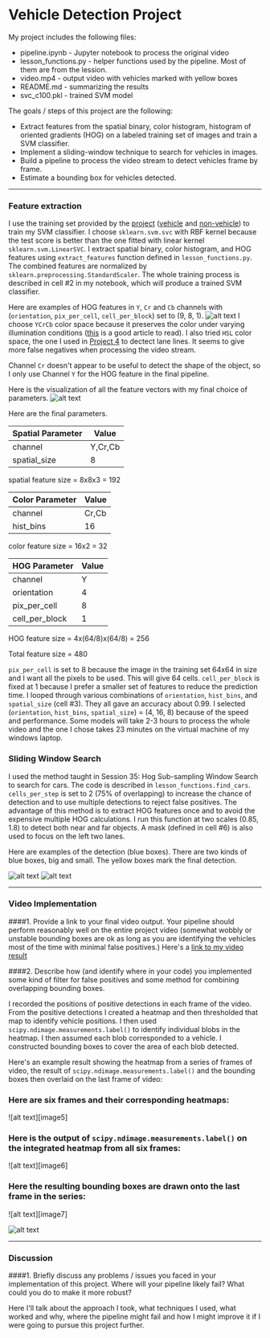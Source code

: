 # **Vehicle Detection Project**

My project includes the following files:
* pipeline.ipynb - Jupyter notebook to process the original video
* lesson_functions.py - helper functions used by the pipeline. Most of them are from the lession.
* video.mp4 - output video with vehicles marked with yellow boxes
* README.md - summarizing the results
* svc_c100.pkl - trained SVM model

The goals / steps of this project are the following:

* Extract features from the spatial binary, color histogram, histogram of oriented gradients (HOG) on a labeled training set of images and train a SVM classifier.
* Implement a sliding-window technique to search for vehicles in images.
* Build a pipeline to process the video stream to detect vehicles frame by frame.
* Estimate a bounding box for vehicles detected.

---
### Feature extraction

I use the training set provided by the [project](https://github.com/udacity/CarND-Vehicle-Detection) ([vehicle](https://s3.amazonaws.com/udacity-sdc/Vehicle_Tracking/vehicles.zip) and [non-vehicle](https://s3.amazonaws.com/udacity-sdc/Vehicle_Tracking/non-vehicles.zip)) to train my SVM classifier. I choose `sklearn.svm.svc` with RBF kernel because the test score is better than the one fitted with linear kernel `sklearn.svm.LinearSVC`. I extract spatial binary, color histogram, and HOG features using `extract_features` function defined in `lesson_functions.py`. The combined features are normalized by `sklearn.preprocessing.StandardScaler`. The whole training process is described in cell #2 in my notebook, which will produce a trained SVM classifier.  

Here are examples of HOG features in `Y`, `Cr` and `Cb` channels with (`orientation`, `pix_per_cell`, `cell_per_block`) set to (9, 8, 1).
![alt text](./output_images/hog.png "HOG")
I choose `YCrCb` color space because it preserves the color under varying illumination conditions ([this](http://www.learnopencv.com/color-spaces-in-opencv-cpp-python/) is a good article to read). I also tried `HSL` color space, the one I used in [Project 4](https://github.com/enhsin/p4-advancedLaneLines) to dectect lane lines. It seems to give more false negatives when processing the video stream. 

Channel `Cr` doesn't appear to be useful to detect the shape of the object, so I only use Channel `Y` for the HOG feature in the final pipeline.

Here is the visualization of all the feature vectors with my final choice of parameters.
![alt text](./output_images/features.png "features")

Here are the final parameters.

|Spatial Parameter| Value |
|-----------------|-------|
|channel          |Y,Cr,Cb|
|spatial_size     |8      |

spatial feature size = 8x8x3 = 192

|Color Parameter  | Value |
|-----------------|-------|
|channel          |Cr,Cb  |
|hist_bins        |16     |

color feature size = 16x2 = 32

|HOG Parameter    | Value |
|-----------------|-------|
|channel          |Y      |
|orientation      |4      |
|pix_per_cell     |8      | 
|cell_per_block   |1      | 

HOG feature size = 4x(64/8)x(64/8) = 256

Total feature size = 480

`pix_per_cell` is set to 8 because the image in the training set 64x64 in size and I want all the pixels to be used. This will give 64 cells. `cell_per_block` is fixed at 1 because I prefer a smaller set of features to reduce the prediction time. I looped through various combinations of `orientation`, `hist_bins`, and `spatial_size` (cell #3). They all gave an accuracy about 0.99. I selected (`orientation`, `hist_bins`, `spatial_size`) = (4, 16, 8) because of the speed and performance. Some models will take 2-3 hours to process the whole video and the one I chose takes 23 minutes on the virtual machine of my windows laptop.  


### Sliding Window Search

I used the method taught in Session 35: Hog Sub-sampling Window Search to search for cars. The code is described in `lesson_functions.find_cars`. `cells_per_step` is set to 2 (75% of overlapping) to increase the chance of detection and to use multiple detections to reject false positives. The advantage of this method is to extract HOG features once and to avoid the expensive multiple HOG calculations. I run this function at two scales (0.85, 1.8) to detect both near and far objects. A mask (defined in cell #6) is also used to focus on the left two lanes.

Here are examples of the detection (blue boxes). There are two kinds of blue boxes, big and small. The yellow boxes mark the final detection. 

![alt text](./output_images/window.png "window") ![alt text](./output_images/window_small.png "window_small")

---

### Video Implementation

####1. Provide a link to your final video output.  Your pipeline should perform reasonably well on the entire project video (somewhat wobbly or unstable bounding boxes are ok as long as you are identifying the vehicles most of the time with minimal false positives.)
Here's a [link to my video result](./video.mp4)


####2. Describe how (and identify where in your code) you implemented some kind of filter for false positives and some method for combining overlapping bounding boxes.

I recorded the positions of positive detections in each frame of the video.  From the positive detections I created a heatmap and then thresholded that map to identify vehicle positions.  I then used `scipy.ndimage.measurements.label()` to identify individual blobs in the heatmap.  I then assumed each blob corresponded to a vehicle.  I constructed bounding boxes to cover the area of each blob detected.  

Here's an example result showing the heatmap from a series of frames of video, the result of `scipy.ndimage.measurements.label()` and the bounding boxes then overlaid on the last frame of video:

### Here are six frames and their corresponding heatmaps:

![alt text][image5]

### Here is the output of `scipy.ndimage.measurements.label()` on the integrated heatmap from all six frames:
![alt text][image6]

### Here the resulting bounding boxes are drawn onto the last frame in the series:
![alt text][image7]

![alt text](./output_images/heat.png "heat")



---

### Discussion

####1. Briefly discuss any problems / issues you faced in your implementation of this project.  Where will your pipeline likely fail?  What could you do to make it more robust?

Here I'll talk about the approach I took, what techniques I used, what worked and why, where the pipeline might fail and how I might improve it if I were going to pursue this project further.  

